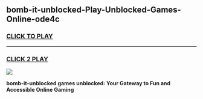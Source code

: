 
## bomb-it-unblocked-Play-Unblocked-Games-Online-ode4c
<h3>
<a href="https://premium76.site?title=bomb-it-unblocked&ref=25A">CLICK TO PLAY</a></h3>
<hr>

<h3>
<a href="https://premium76.site?title=bomb-it-unblocked&ref=25A">CLICK 2 PLAY</a>
  
</h3>

<a href="https://premium76.site?title=bomb-it-unblocked&ref=25A"><img src="https://clearcache.store/games.png"></a>


**bomb-it-unblocked games unblocked: Your Gateway to Fun and Accessible Online Gaming**
